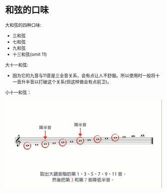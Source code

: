 # 和弦的口味

大和弦的四种口味:

* 三和弦
* 七和弦
* 九和弦
* 十三和弦(omit 11)

大十一和弦:

* 因为它的九音与11音是三全音关系，会有点让人不舒服。所以使用时一般将十一音升半音以打破这个关系(但这样做会有点前卫)。

小十一和弦：

![小十一和弦.png](image/小十一和弦.png)
